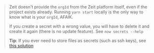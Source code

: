 > Zeit doesn't provide the `orgId` from the Zeit platform itself, even if the project exists already. Running `yarn start` locally is the only way to know what is your `orgId`, AFAIK.
>
> If you create a secret with a wrong value, you will have to delete it and create it again (there is no update feature). See `now secrets --help`
>
> **Tip**: If you ever need to store files as secrets (such as ssh keys), see [this solution](https://github.com/zeit/now/issues/749#issuecomment-533873759)

